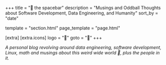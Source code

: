 +++
title = "󱁐 the spacebar"
description = "Musings and Oddball Thoughts about Software Development, Data Engineering, and Humanity"
sort_by = "date"

template = "section.html"
page_template = "page.html"

[extra]
    [extra.icons]
    logo = "󰫇"
    goto = "󱅥"
+++

_A personal blog revolving around data engineering, software development, Linux,
math and musings about this weird wide world , plus the people in it._
